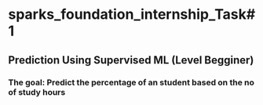 # sparks_foundation_internship_Task#1

## Prediction Using Supervised ML (Level Begginer)

### The goal: Predict the percentage of an student based on the no of study hours
